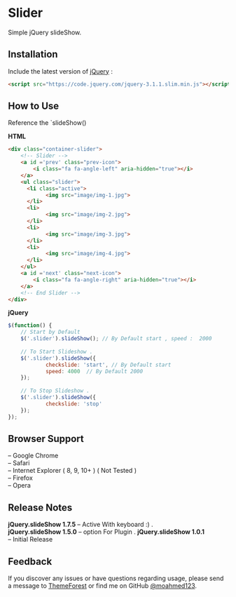 # Slider
Simple jQuery slideShow.

## Installation
Include the latest version of [jQuery](http://jquery.com/download) :
```html
<script src="https://code.jquery.com/jquery-3.1.1.slim.min.js"></script>  
```
## How to Use
Reference the `slideShow()

**HTML**
```html
<div class="container-slider">
    <!-- Slider -->    
    <a id ='prev' class="prev-icon">
        <i class="fa fa-angle-left" aria-hidden="true"></i>
    </a>
    <ul class="slider">
      <li class="active">
            <img src="image/img-1.jpg">
      </li>
      <li>
            <img src="image/img-2.jpg">
      </li>
      <li>
            <img src="image/img-3.jpg">
      </li>
      <li>
            <img src="image/img-4.jpg">
      </li>
    </ul>
    <a id ='next' class="next-icon">
        <i class="fa fa-angle-right" aria-hidden="true"></i>
    </a>                    
    <!-- End Slider -->
</div>    
```

**jQuery**
```javascript
$(function() {  
	// Start by Default 
	$('.slider').slideShow(); // By Default start , speed :  2000
	
    // To Start Slideshow .    
    $('.slider').slideShow({    	
    		checkslide: 'start', // By Default start 
    		speed: 4000  // By Default 2000 
    });
        
    // To Stop Slideshow .
    $('.slider').slideShow({    	
    		checkslide: 'stop'    		
    });
});
```  

## Browser Support
– Google Chrome  
– Safari   
– Internet Explorer ( 8, 9, 10+ ) ( Not Tested )  
– Firefox  
– Opera   

## Release Notes
**jQuery.slideShow 1.7.5**
–  Active With keyboard :) .  
**jQuery.slideShow 1.5.0**
– option For Plugin . 
**jQuery.slideShow 1.0.1**   
– Initial Release   
  

## Feedback
If you discover any issues or have questions regarding usage, please send a message to [ThemeForest](https://themeforest.net/user/m_alaa/portfolio?ref=M_Alaa) or find me on GitHub [@moahmed123](https://github.com/moahmed123).
